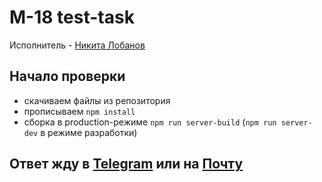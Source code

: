 # M-18 test-task

Исполнитель - [Никита Лобанов](https://t.me/stfuchump)

## Начало проверки

- скачиваем файлы из репозитория
- прописываем `npm install` 
- сборка в production-режиме `npm run server-build` (`npm run server-dev` в режиме разработки)

## Ответ жду в [Telegram](https://t.me/stfuchump) или на [Почту](mailto:nikitoda70@gmail.com)
